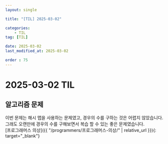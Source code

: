```yaml
---
layout: single

title: "[TIL] 2025-03-02"

categories:
    - TIL
tag: [TIL]

date: 2025-03-02
last_modified_at: 2025-03-02

order : 75
---
```


# 2025-03-02 TIL

## 알고리즘 문제

이번 문제는 해시 맵을 사용하는 문제였고, 경우의 수를 구하는 것은 어렵지 않았습니다.  
그래도 오랜만에 경우의 수를 구해보면서 복습 할 수 있는 좋은 문제였습니다.  
[프로그래머스 의상]({{ "/programmers/프로그래머스-의상/" | relative_url }}){: target="_blank"}
